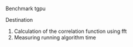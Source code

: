 Benchmark tgpu

Destination
1. Calculation of the correlation function using fft
2. Measuring running  algorithm  time

